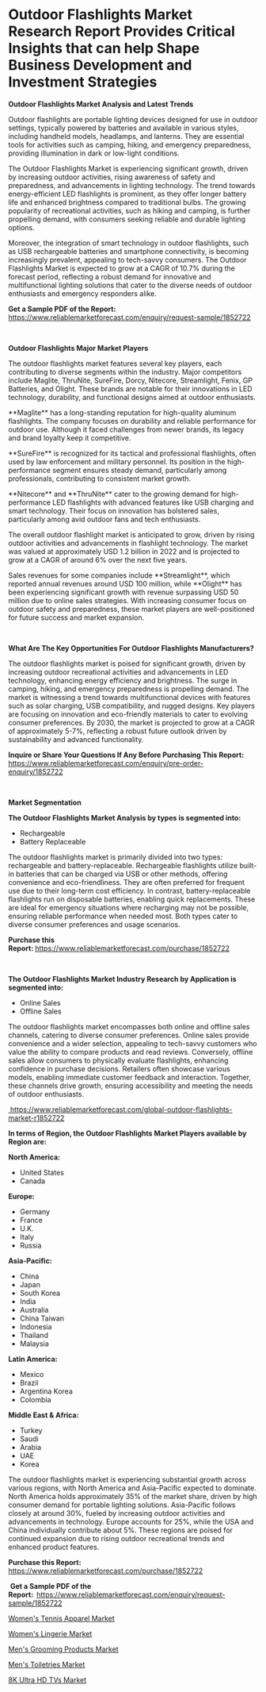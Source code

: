 <p><h1>Outdoor Flashlights Market Research Report Provides Critical Insights that can help Shape Business Development and Investment Strategies</h1></p><p><strong>Outdoor Flashlights Market Analysis and Latest Trends</strong></p>
<p><p>Outdoor flashlights are portable lighting devices designed for use in outdoor settings, typically powered by batteries and available in various styles, including handheld models, headlamps, and lanterns. They are essential tools for activities such as camping, hiking, and emergency preparedness, providing illumination in dark or low-light conditions. </p><p>The Outdoor Flashlights Market is experiencing significant growth, driven by increasing outdoor activities, rising awareness of safety and preparedness, and advancements in lighting technology. The trend towards energy-efficient LED flashlights is prominent, as they offer longer battery life and enhanced brightness compared to traditional bulbs. The growing popularity of recreational activities, such as hiking and camping, is further propelling demand, with consumers seeking reliable and durable lighting options.</p><p>Moreover, the integration of smart technology in outdoor flashlights, such as USB rechargeable batteries and smartphone connectivity, is becoming increasingly prevalent, appealing to tech-savvy consumers. The Outdoor Flashlights Market is expected to grow at a CAGR of 10.7% during the forecast period, reflecting a robust demand for innovative and multifunctional lighting solutions that cater to the diverse needs of outdoor enthusiasts and emergency responders alike.</p></p>
<p><strong>Get a Sample PDF of the Report:&nbsp;</strong> <a href="https://www.reliablemarketforecast.com/enquiry/request-sample/1852722?utm_campaign=1906&utm_medium=2&utm_source=Github&utm_content=ia&utm_term=04042025&utm_id=outdoor-flashlights">https://www.reliablemarketforecast.com/enquiry/request-sample/1852722</a></p>
<p>&nbsp;</p>
<p><strong>Outdoor Flashlights Major Market Players</strong></p>
<p><p>The outdoor flashlights market features several key players, each contributing to diverse segments within the industry. Major competitors include Maglite, ThruNite, SureFire, Dorcy, Nitecore, Streamlight, Fenix, GP Batteries, and Olight. These brands are notable for their innovations in LED technology, durability, and functional designs aimed at outdoor enthusiasts.</p><p>**Maglite** has a long-standing reputation for high-quality aluminum flashlights. The company focuses on durability and reliable performance for outdoor use. Although it faced challenges from newer brands, its legacy and brand loyalty keep it competitive.</p><p>**SureFire** is recognized for its tactical and professional flashlights, often used by law enforcement and military personnel. Its position in the high-performance segment ensures steady demand, particularly among professionals, contributing to consistent market growth.</p><p>**Nitecore** and **ThruNite** cater to the growing demand for high-performance LED flashlights with advanced features like USB charging and smart technology. Their focus on innovation has bolstered sales, particularly among avid outdoor fans and tech enthusiasts.</p><p>The overall outdoor flashlight market is anticipated to grow, driven by rising outdoor activities and advancements in flashlight technology. The market was valued at approximately USD 1.2 billion in 2022 and is projected to grow at a CAGR of around 6% over the next five years.</p><p>Sales revenues for some companies include **Streamlight**, which reported annual revenues around USD 100 million, while **Olight** has been experiencing significant growth with revenue surpassing USD 50 million due to online sales strategies. With increasing consumer focus on outdoor safety and preparedness, these market players are well-positioned for future success and market expansion.</p></p>
<p>&nbsp;</p>
<p><strong>What Are The Key Opportunities For Outdoor Flashlights Manufacturers?</strong></p>
<p><p>The outdoor flashlights market is poised for significant growth, driven by increasing outdoor recreational activities and advancements in LED technology, enhancing energy efficiency and brightness. The surge in camping, hiking, and emergency preparedness is propelling demand. The market is witnessing a trend towards multifunctional devices with features such as solar charging, USB compatibility, and rugged designs. Key players are focusing on innovation and eco-friendly materials to cater to evolving consumer preferences. By 2030, the market is projected to grow at a CAGR of approximately 5-7%, reflecting a robust future outlook driven by sustainability and advanced functionality.</p></p>
<p><strong>Inquire or Share Your Questions If Any Before Purchasing This Report:</strong> <a href="https://www.reliablemarketforecast.com/enquiry/pre-order-enquiry/1852722?utm_campaign=1906&utm_medium=2&utm_source=Github&utm_content=ia&utm_term=04042025&utm_id=outdoor-flashlights">https://www.reliablemarketforecast.com/enquiry/pre-order-enquiry/1852722</a></p>
<p>&nbsp;</p>
<p><strong>Market Segmentation</strong></p>
<p><strong>The Outdoor Flashlights Market Analysis by types is segmented into:</strong></p>
<p><ul><li>Rechargeable</li><li>Battery Replaceable</li></ul></p>
<p><p>The outdoor flashlights market is primarily divided into two types: rechargeable and battery-replaceable. Rechargeable flashlights utilize built-in batteries that can be charged via USB or other methods, offering convenience and eco-friendliness. They are often preferred for frequent use due to their long-term cost efficiency. In contrast, battery-replaceable flashlights run on disposable batteries, enabling quick replacements. These are ideal for emergency situations where recharging may not be possible, ensuring reliable performance when needed most. Both types cater to diverse consumer preferences and usage scenarios.</p></p>
<p><strong>Purchase this Report:&nbsp;</strong><a href="https://www.reliablemarketforecast.com/purchase/1852722?utm_campaign=1906&utm_medium=2&utm_source=Github&utm_content=ia&utm_term=04042025&utm_id=outdoor-flashlights">https://www.reliablemarketforecast.com/purchase/1852722</a></p>
<p>&nbsp;</p>
<p><strong>The Outdoor Flashlights Market Industry Research by Application is segmented into:</strong></p>
<p><ul><li>Online Sales</li><li>Offline Sales</li></ul></p>
<p><p>The outdoor flashlights market encompasses both online and offline sales channels, catering to diverse consumer preferences. Online sales provide convenience and a wider selection, appealing to tech-savvy customers who value the ability to compare products and read reviews. Conversely, offline sales allow consumers to physically evaluate flashlights, enhancing confidence in purchase decisions. Retailers often showcase various models, enabling immediate customer feedback and interaction. Together, these channels drive growth, ensuring accessibility and meeting the needs of outdoor enthusiasts.</p></p>
<p><a href="https://www.reliablemarketforecast.com/global-outdoor-flashlights-market-r1852722?utm_campaign=1906&utm_medium=2&utm_source=Github&utm_content=ia&utm_term=04042025&utm_id=outdoor-flashlights">&nbsp;https://www.reliablemarketforecast.com/global-outdoor-flashlights-market-r1852722</a></p>
<p><strong>In terms of Region, the Outdoor Flashlights Market Players available by Region are:</strong></p>
<p>
    <p> <strong> North America: </strong>
        <ul>
            <li>United States</li>
            <li>Canada</li>
        </ul>
        </p> 
    <p> <strong> Europe: </strong>
        <ul>
            <li>Germany</li>
            <li>France</li>
            <li>U.K.</li>
            <li>Italy</li>
            <li>Russia</li>
        </ul>
        </p> 
    <p> <strong> Asia-Pacific: </strong>
        <ul>
            <li>China</li>
            <li>Japan</li>
            <li>South Korea</li>
            <li>India</li>
            <li>Australia</li>
            <li>China Taiwan</li>
            <li>Indonesia</li>
            <li>Thailand</li>
            <li>Malaysia</li>
        </ul>
        </p> 
    <p> <strong> Latin America: </strong>
        <ul>
            <li>Mexico</li>
            <li>Brazil</li>
            <li>Argentina Korea</li>
            <li>Colombia</li>
        </ul>
        </p> 
    <p> <strong> Middle East & Africa: </strong>
        <ul>
            <li>Turkey</li>
            <li>Saudi</li>
            <li>Arabia</li>
            <li>UAE</li>
            <li>Korea</li>
        </ul>
    </p>
    </p>
<p><p>The outdoor flashlights market is experiencing substantial growth across various regions, with North America and Asia-Pacific expected to dominate. North America holds approximately 35% of the market share, driven by high consumer demand for portable lighting solutions. Asia-Pacific follows closely at around 30%, fueled by increasing outdoor activities and advancements in technology. Europe accounts for 25%, while the USA and China individually contribute about 5%. These regions are poised for continued expansion due to rising outdoor recreational trends and enhanced product features.</p></p>
<p><strong>Purchase this Report: </strong><a href="https://www.reliablemarketforecast.com/purchase/1852722?utm_campaign=1906&utm_medium=2&utm_source=Github&utm_content=ia&utm_term=04042025&utm_id=outdoor-flashlights">https://www.reliablemarketforecast.com/purchase/1852722</a></p>
<p>&nbsp;<strong>Get a Sample PDF of the Report:&nbsp;&nbsp;</strong><a href="https://www.reliablemarketforecast.com/enquiry/request-sample/1852722?utm_campaign=1906&utm_medium=2&utm_source=Github&utm_content=ia&utm_term=04042025&utm_id=outdoor-flashlights">https://www.reliablemarketforecast.com/enquiry/request-sample/1852722</a></p>
<p><strong></strong></p>
<p><p><a href="https://github.com/langolaskark/Market-Research-Report-List-1/blob/main/womens-tennis-apparel-market.md?utm_campaign=1906&utm_medium=2&utm_source=Github&utm_content=ia&utm_term=04042025&utm_id=outdoor-flashlights">Women's Tennis Apparel Market</a></p><p><a href="https://github.com/hiwanatalak/Market-Research-Report-List-1/blob/main/womens-lingerie-market.md?utm_campaign=1906&utm_medium=2&utm_source=Github&utm_content=ia&utm_term=04042025&utm_id=outdoor-flashlights">Women's Lingerie Market</a></p><p><a href="https://github.com/mukaithaisia/Market-Research-Report-List-1/blob/main/mens-grooming-products-market.md?utm_campaign=1906&utm_medium=2&utm_source=Github&utm_content=ia&utm_term=04042025&utm_id=outdoor-flashlights">Men's Grooming Products Market</a></p><p><a href="https://github.com/thatejanet4y/Market-Research-Report-List-1/blob/main/mens-toiletries-market.md?utm_campaign=1906&utm_medium=2&utm_source=Github&utm_content=ia&utm_term=04042025&utm_id=outdoor-flashlights">Men's Toiletries Market</a></p><p><a href="https://github.com/claracpegios/Market-Research-Report-List-1/blob/main/8k-ultra-hd-tvs-market.md?utm_campaign=1906&utm_medium=2&utm_source=Github&utm_content=ia&utm_term=04042025&utm_id=outdoor-flashlights">8K Ultra HD TVs Market</a></p></p>